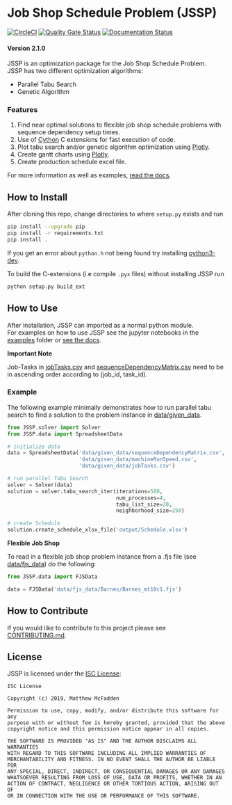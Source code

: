 # Job Shop Schedule Problem (JSSP)

[![CircleCI](https://circleci.com/gh/mcfadd/Job_Shop_Schedule_Problem/tree/master.svg?style=svg)](https://circleci.com/gh/mcfadd/Job_Shop_Schedule_Problem/tree/master)
[![Quality Gate Status](https://sonarcloud.io/api/project_badges/measure?project=mcfadd_Job_Shop_Schedule_Problem&metric=alert_status)](https://sonarcloud.io/dashboard?id=mcfadd_Job_Shop_Schedule_Problem)
[![Documentation Status](https://readthedocs.org/projects/job-shop-schedule-problem/badge/?version=stable)](https://job-shop-schedule-problem.readthedocs.io/en/stable/?badge=stable)

#### Version 2.1.0 

JSSP is an optimization package for the Job Shop Schedule Problem.  
JSSP has two different optimization algorithms:  

- Parallel Tabu Search
- Genetic Algorithm

### Features 

1. Find near optimal solutions to flexible job shop schedule problems with sequence dependency setup times.
2. Use of [Cython](https://cython.org/) C extensions for fast execution of code.
3. Plot tabu search and/or genetic algorithm optimization using [Plotly](https://plot.ly/).
4. Create gantt charts using [Plotly](https://plot.ly/).
5. Create production schedule excel file.

For more information as well as examples, [read the docs](https://readthedocs.org/projects/job-shop-schedule-problem/).

## How to Install

After cloning this repo, change directories to where `setup.py` exists and run 
```bash
pip install --upgrade pip
pip install -r requirements.txt
pip install .
```
If you get an error about `python.h` not being found try installing [python3-dev](https://stackoverflow.com/questions/31002091/what-is-python-dev-package-used-for).

To build the C-extensions (i.e compile `.pyx` files) without installing JSSP run
```bash
python setup.py build_ext
```

## How to Use

After installation, JSSP can imported as a normal python module.  
For examples on how to use JSSP see the jupyter notebooks in the [examples](https://github.com/mcfadd/Job_Shop_Schedule_Problem/tree/master/examples) folder or [see the docs](https://job-shop-schedule-problem.readthedocs.io/en/stable/Examples.html).

**Important Note**

Job-Tasks in [jobTasks.csv](https://github.com/mcfadd/Job_Shop_Schedule_Problem/blob/master/data/given_data/jobTasks.csv) and [sequenceDependencyMatrix.csv](https://github.com/mcfadd/Job_Shop_Schedule_Problem/blob/master/data/given_data/sequenceDependencyMatrix.csv) need to be in ascending order according to (job_id, task_id).  

### Example

The following example minimally demonstrates how to run parallel tabu search to find a solution to the problem instance in [data/given_data](https://github.com/mcfadd/Job_Shop_Schedule_Problem/tree/master/data/given_data).

```python
from JSSP.solver import Solver
from JSSP.data import SpreadsheetData

# initialize data
data = SpreadsheetData('data/given_data/sequenceDependencyMatrix.csv',
                       'data/given_data/machineRunSpeed.csv',
                       'data/given_data/jobTasks.csv')

# run parallel Tabu Search
solver = Solver(data)
solution = solver.tabu_search_iter(iterations=500,
                                   num_processes=4,
                                   tabu_list_size=20,
                                   neighborhood_size=250)

# create Schedule
solution.create_schedule_xlsx_file('output/Schedule.xlsx')                   
```

**Flexible Job Shop**

To read in a flexible job shop problem instance from a .fjs file (see [data/fjs_data](https://github.com/mcfadd/Job_Shop_Schedule_Problem/tree/master/data/fjs_data)) do the following:
```python
from JSSP.data import FJSData

data = FJSData('data/fjs_data/Barnes/Barnes_mt10c1.fjs')
```

## How to Contribute

If you would like to contribute to this project please see [CONTRIBUTING.md](https://github.com/mcfadd/Job_Shop_Schedule_Problem/blob/master/CONTRIBUTING.md).

## License

JSSP is licensed under the [ISC License](https://github.com/mcfadd/Job_Shop_Schedule_Problem/blob/master/LICENSE):
```text
ISC License

Copyright (c) 2019, Matthew McFadden

Permission to use, copy, modify, and/or distribute this software for any
purpose with or without fee is hereby granted, provided that the above
copyright notice and this permission notice appear in all copies.

THE SOFTWARE IS PROVIDED "AS IS" AND THE AUTHOR DISCLAIMS ALL WARRANTIES
WITH REGARD TO THIS SOFTWARE INCLUDING ALL IMPLIED WARRANTIES OF
MERCHANTABILITY AND FITNESS. IN NO EVENT SHALL THE AUTHOR BE LIABLE FOR
ANY SPECIAL, DIRECT, INDIRECT, OR CONSEQUENTIAL DAMAGES OR ANY DAMAGES
WHATSOEVER RESULTING FROM LOSS OF USE, DATA OR PROFITS, WHETHER IN AN
ACTION OF CONTRACT, NEGLIGENCE OR OTHER TORTIOUS ACTION, ARISING OUT OF
OR IN CONNECTION WITH THE USE OR PERFORMANCE OF THIS SOFTWARE.
```


